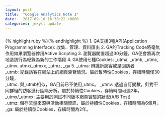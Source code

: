 ```yaml
---
layout: post
title:  "Google Analytics Note 1"
date:   2017-09-10 16:38:22 +0800
categories: jekyll update
---
```

<h3></h3>
{% highlight ruby %}{% endhighlight %}
1. GA支援3種API(Application Programming Interface): 收集、管理、資料匯出
2. GA的Tracking Code將毫無作用如果瀏覽器停用Active Scripting
3. 瀏覽器閒置超過30分鐘，GA便會將再次地造訪行為紀錄為新的工作階段
4. GA使用七種Cookies: _utma, _utmb, _utmc, _utmv. utmx/_utmxx, _utmz, _ga
5. _utma: 辨識新訪客或是回訪者<br>
  _utmb: 紀錄訪客在網站上的網頁瀏覽情況。屬於暫時性Cookies，存續時間僅30分鐘。<br>
  _utmc: 與_utmb相似，GA目前已不使用_utmc。
  _utmv: 透過自訂變數，針對不同群組的訪客進行區隔分析。屬於持續性Cookies，存續時間可達2年。<br>
  _utmx/_utmxx: 主要用於測試不同版本網頁實驗的狀況(A/B Test)<br>
  _utmz: 儲存流量來源與活動相關資訊，屬於持續性Cookies，存續時間為6個月。<br>
  _ga: 屬於持續型Cookies，存續時間為2年。


